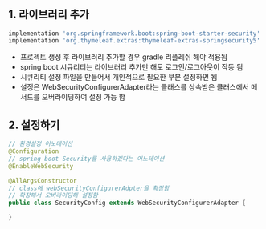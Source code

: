 # 
## 1. 라이브러리 추가
```gradle
implementation 'org.springframework.boot:spring-boot-starter-security'
implementation 'org.thymeleaf.extras:thymeleaf-extras-springsecurity5'
```
* 프로젝트 생성 후 라이브러리 추가할 경우 gradle 리플레쉬 해야 적용됨
* spring boot 시큐리티는 라이브러리 추가만 해도 로그인/로그아웃이 작동 됨
* 시큐리티 설정 파일을 만들어서 개인적으로 필요한 부분 설정하면 됨
* 설정은 WebSecurityConfigurerAdapter라는 클래스를 상속받은 클래스에서 메서드를 오버라이딩하여 설정 가능 함

## 2. 설정하기
```java
// 환경설정 어노테이션
@Configuration
// spring boot Security를 사용하겠다는 어노테이션
@EnableWebSecurity

@AllArgsConstructor
// class에 webSecurityConfigurerAdpter을 확장함
// 확장해서 오버라이딩해 설정함
public class SecurityConfig extends WebSecurityConfigurerAdapter {

}
```